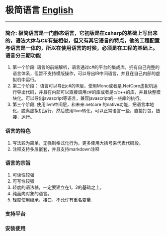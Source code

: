 # 极简语言 [English](https://github.com/kamaba/simple_language)

------------------------------------------------------------------------

### 简介: 极简语言是一门静态语言，它初版是在csharp的基础上写出来的，语法大体与C#有些相似，但又有其它语言的特点，他的工程配置与语言是一体的，所以在使用语言的时候，必须是在工程的基础上。语言分三期功能
1. 第一个阶段: 语言的前端解析，语言通过c#的平台的集成库，拥有自己完整的语言体系，但暂不支持模版操作，可以导出IR中间语言，并且在自己内部的虚拟机中运行。
2. 第二个阶段： 语言可以导出c#的IR层，使用Mono或者是.NetCore虚拟机运行导出代码，并且在内部可以直接调用c#的库或者是c/c++的库，并且快整模块化。可以导出javascript等语言，兼容javascript的一些库的执行。
3. 第三个阶段: 使用llvm中间层，和未来.netcore 的native功能，把语言本地化，脱离虚拟机运行，然后使用llvm转化，可以正常语言一些，直接打包，链接，运行。


### 语言的特色
1. 写法较为简单，无强制格式化行为，更多使用大括号来代表代码段。
2. 注释支持多层嵌套，并且支持markdown注释



### 语言的宗旨
1. 可读性较强
2. 可写性较强
3. 轻度的语法糖，一定要建立在1，2的基础之上。
4. 纯面向对象的语言。
5. 轻度使用继承，接口，不允许有重名变量.

### 支持平台

### 安装使用


